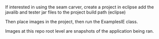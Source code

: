 If interested in using the seam carver, create a project in eclipse add the javalib and tester jar files to the project build path (eclipse)

Then place images in the project, then run the ExamplesIE class.

Images at this repo root level are snapshots of the application being ran.
